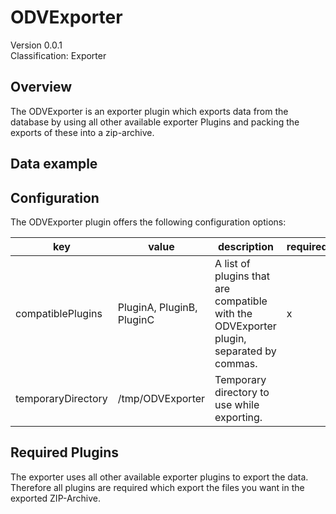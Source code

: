 # ODVExporter
Version 0.0.1  
Classification: Exporter

Overview
-----
The ODVExporter is an exporter plugin which exports data from the database by using all other available exporter Plugins and packing the exports of these into a zip-archive.

Data example
-----

Configuration
-----
The ODVExporter plugin offers the following configuration options:

| key  | value | description | required |
| ------------- | ------------- |  ------------- | ------------- |
| compatiblePlugins | PluginA, PluginB, PluginC | A list of plugins that are compatible with the ODVExporter plugin, separated by commas. | x
| temporaryDirectory | /tmp/ODVExporter | Temporary directory to use while exporting. | 

Required Plugins
-----
The exporter uses all other available exporter plugins to export the data. Therefore all plugins are required which export the files you want in the exported ZIP-Archive.